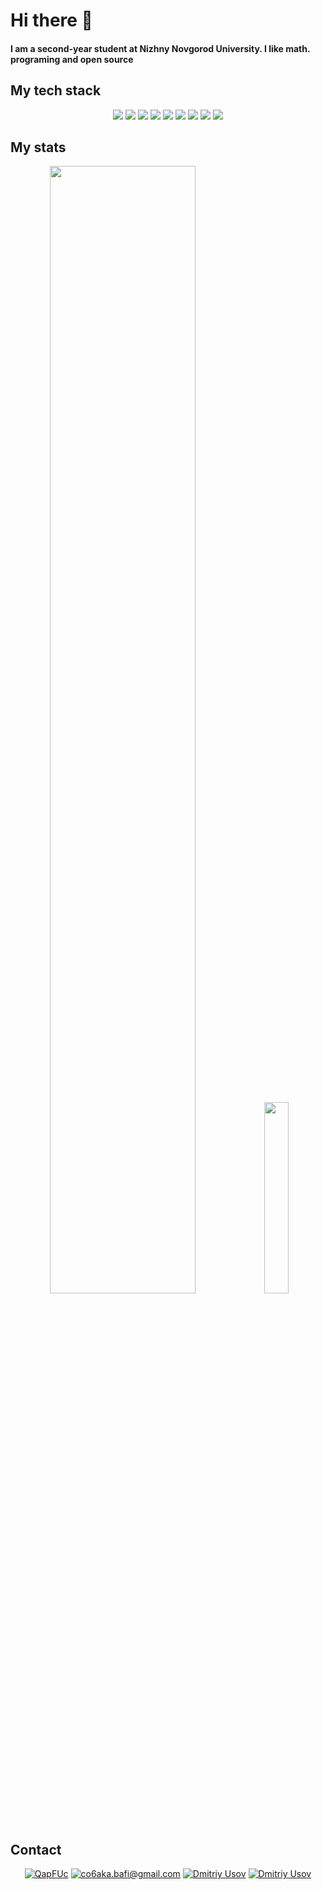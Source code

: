 # Hi there 👋
#### I am a second-year student at Nizhny Novgorod University. I like math. programing and open source

## My tech stack 

<p align="center">
<img src="https://readme-components.vercel.app/api?component=logo&logo=c&text=true&animation=false&fill=3864c3&textfill=white&">
<img src="https://readme-components.vercel.app/api?component=logo&logo=C%2B%2B&text=true&animation=false&fill=3864c3&textfill=white&">
<img src="https://readme-components.vercel.app/api?component=logo&logo=CMake&text=true&animation=false&fill=3864c3&textfill=white&"> 
<img src="https://readme-components.vercel.app/api?component=logo&logo=ArchLinux&text=true&animation=false&fill=3864c3&textfill=white&"> 
<img src="https://readme-components.vercel.app/api?component=logo&logo=Git&text=true&animation=false&fill=FE5000&textfill=white&">
<img src="https://readme-components.vercel.app/api?component=logo&logo=oracle&text=true&animation=false&fill=red&textfill=white&">
<img src="https://readme-components.vercel.app/api?component=logo&logo=Vim&text=true&animation=false&fill=green&textfill=white&">
<img src="https://readme-components.vercel.app/api?component=logo&logo=Neovim&text=true&animation=false&fill=green&textfill=white&">
<img src="https://readme-components.vercel.app/api?component=logo&logo=GNU bash&text=true&animation=false&fill=black&textfill=white&">
</p>

## My stats

<p align="center"><img width="68%" src="https://github-readme-stats.vercel.app/api?username=QapFUc&theme=onedark">
<img width="28%" src="https://github-readme-stats.vercel.app/api/top-langs/?username=QapFUc&theme=onedark"></p>

## Contact
<p align="center"><a href="https://t.me/QapFUc" target="blank"> <img src="https://img.shields.io/badge/Telegram-blue?style=for-the-badge&logo=telegram&logoColor=white" alt="QapFUc"/></a>
<a href="mailto:co6aka.bafi@gmail.com" target="blank"> <img src="https://img.shields.io/badge/mail-red?style=for-the-badge&logo=gmail&logoColor=white" alt="co6aka.bafi@gmail.com"/></a>
<a href="https://www.linkedin.com/in/dmitriy-usov-90858525a/" target="blank"> <img src="https://img.shields.io/badge/linkedin-blue?style=for-the-badge&logo=linkedin&logoColor=white" alt="Dmitriy Usov"/></a>
<a href="" target="blank"> <img src="https://img.shields.io/badge/HeadHunter-red?style=for-the-badge&logo=&logoColor=white" alt="Dmitriy Usov"/></a></p>